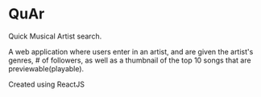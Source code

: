 # QuAr
Quick Musical Artist search.

A web application where users enter in an artist, and are given the artist's genres, # of followers, as well as a thumbnail of the top 10 songs that are previewable(playable).

Created using ReactJS
